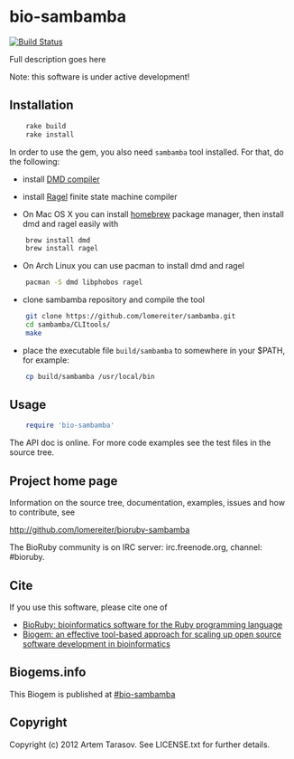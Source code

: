 # bio-sambamba

[![Build Status](https://secure.travis-ci.org/lomereiter/bioruby-sambamba.png)](http://travis-ci.org/lomereiter/bioruby-sambamba)

Full description goes here

Note: this software is under active development!

## Installation

```sh
    rake build
    rake install
```

In order to use the gem, you also need <code>sambamba</code> tool installed.
For that, do the following:

* install [DMD compiler](http://dlang.org/download.html)
* install [Ragel](http://www.complang.org/ragel/) finite state machine compiler

* On Mac OS X you can install [homebrew](http://mxcl.github.com/homebrew/) package manager, 
then install dmd and ragel easily with 

```sh
    brew install dmd
    brew install ragel
```

* On Arch Linux you can use pacman to install dmd and ragel

```sh
    pacman -S dmd libphobos ragel
```

* clone sambamba repository and compile the tool

```sh
    git clone https://github.com/lomereiter/sambamba.git
    cd sambamba/CLItools/
    make
```

* place the executable file <code>build/sambamba</code> to somewhere in your $PATH,
  for example:

```sh
    cp build/sambamba /usr/local/bin
```

## Usage

```ruby
    require 'bio-sambamba'
```

The API doc is online. For more code examples see the test files in
the source tree.
        
## Project home page

Information on the source tree, documentation, examples, issues and
how to contribute, see

  http://github.com/lomereiter/bioruby-sambamba

The BioRuby community is on IRC server: irc.freenode.org, channel: #bioruby.

## Cite

If you use this software, please cite one of
  
* [BioRuby: bioinformatics software for the Ruby programming language](http://dx.doi.org/10.1093/bioinformatics/btq475)
* [Biogem: an effective tool-based approach for scaling up open source software development in bioinformatics](http://dx.doi.org/10.1093/bioinformatics/bts080)

## Biogems.info

This Biogem is published at [#bio-sambamba](http://biogems.info/index.html)

## Copyright

Copyright (c) 2012 Artem Tarasov. See LICENSE.txt for further details.

